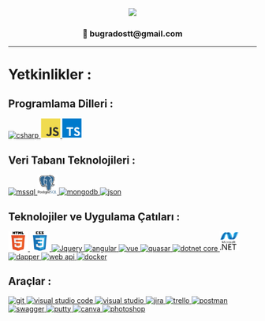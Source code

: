 <div align="center">
<img src="https://readme-typing-svg.herokuapp.com/?lines=Merhaba%20%F0%9F%91%8B,%20Ben%20Bu%C4%9Fra;+Full%20Stack%20Developer%20%F0%9F%92%BB;&center=true&size=30">
</div>

<div align="center">
  <h3>
      📩 bugradostt@gmail.com
  </h3>
</div>

<hr/>

# Yetkinlikler :

## Programlama Dilleri : 

<!-- C# Start -->
 <a href="#">
  <img src="https://upload.wikimedia.org/wikipedia/commons/thumb/d/d2/C_Sharp_Logo_2023.svg/1200px-C_Sharp_Logo_2023.svg.png" alt="csharp" width="40" height="40"/> 
 </a> 
<!-- C# End -->

<!-- Js Start --> 
<a href="#">
  <img src="https://raw.githubusercontent.com/devicons/devicon/master/icons/javascript/javascript-original.svg" alt="javascript" width="40" height="40"/> 
</a>
<!-- Js End --> 

<!-- Ts Start -->
<a href="#">
  <img src="https://raw.githubusercontent.com/devicons/devicon/master/icons/typescript/typescript-original.svg" alt="typescript" width="40" height="40"/> 
  </a>
<!-- Ts End -->


## Veri Tabanı Teknolojileri :

<!-- Mssql Start -->
<a href="#">
  <img src="https://www.svgrepo.com/show/303229/microsoft-sql-server-logo.svg" alt="mssql" width="40" height="40"/> 
</a>
<!-- Mssql End -->


<!-- Postgresql Start -->
<a href="#">
  <img src="https://raw.githubusercontent.com/devicons/devicon/master/icons/postgresql/postgresql-original-wordmark.svg" alt="postgresql" width="40" height="40"/> 
</a>
<!-- Postgresql End -->

<!-- Mongodb Start -->
<a href="#">
  <img src="https://cdn.iconscout.com/icon/free/png-256/free-mongodb-3521676-2945120.png" alt="mongodb" width="40" height="40"/> 
</a>
<!-- Mongodb End -->

<!-- Json Start -->
<a href="#">
  <img src="https://w1.pngwing.com/pngs/655/635/png-transparent-text-jar-json-zip-text-file-ppt-filename-extension-directory-thumbnail.png" alt="json" width="40" height="40"/> 
</a>
<!-- Json End -->

## Teknolojiler ve Uygulama Çatıları : 

<!-- Html Start -->
<a href="#">
  <img src="https://raw.githubusercontent.com/devicons/devicon/master/icons/html5/html5-original-wordmark.svg" alt="html5" width="40" height="40"/> 
</a>
<!-- Html End -->

<!-- Css Start -->
<a href="#">
  <img src="https://raw.githubusercontent.com/devicons/devicon/master/icons/css3/css3-original-wordmark.svg" alt="css3" width="40" height="40"/> 
</a>
<!-- Css End -->

<!-- Jquery Start -->
<a href="#">
  <img src="https://cdn2.iconfinder.com/data/icons/designer-skills/128/code-programming-javascript-jquery-develop-framework-language-512.png" alt="Jquery" width="40" height="40"/> 
</a>
<!-- Jquery End -->

<!-- Angular Start -->
<a href="#">
  <img src="https://angular.io/assets/images/logos/angular/angular.svg" alt="angular" width="40" height="40"/> 
</a>
<!-- Angular End -->

<!-- Vue Start -->
<a href="#">
  <img src="https://upload.wikimedia.org/wikipedia/commons/f/f1/Vue.png" alt="vue" width="40" height="40"/> 
</a>
<!-- Vue End -->

<!-- Quasar Start -->
<a href="#">
  <img src="https://cdn.icon-icons.com/icons2/2107/PNG/512/file_type_quasar_icon_130213.png" alt="quasar" width="40" height="40"/> 
</a>
<!-- Quasar End -->

<!-- .Net Core Start -->
<a href="#">
  <img src="https://upload.wikimedia.org/wikipedia/commons/thumb/e/ee/.NET_Core_Logo.svg/2048px-.NET_Core_Logo.svg.png" alt="dotnet core" width="40" height="40"/> 
</a>
<!-- .Net Core End -->

<!-- .Net Start -->
<a href="#">
  <img src="https://raw.githubusercontent.com/devicons/devicon/master/icons/dot-net/dot-net-original-wordmark.svg" alt="dotnet" width="40" height="40"/> 
</a>
<!-- .Net End -->

<!-- Dapper Start -->
<a href="#">
  <img src="https://api.nuget.org/v3-flatcontainer/dapper/2.1.35/icon" alt="dapper" width="40" height="40"/> 
</a>
<!-- Dapper End -->

<!-- Web Api Start -->
<a href="#">
  <img src="https://w7.pngwing.com/pngs/500/498/png-transparent-application-programming-interface-representational-state-transfer-web-api-computer-software-hackathon-api-icon-logo-computer-program-computer-programming-thumbnail.png" alt="web api" width="40" height="40"/> 
</a>
<!-- Web Api End -->

<!-- Docker Start -->
<a href="#">
  <img src="https://upload.wikimedia.org/wikipedia/commons/e/ea/Docker_%28container_engine%29_logo_%28cropped%29.png" alt="docker" width="50"/> 
</a>
<!-- Docker End -->



## Araçlar :

<!-- Git Start -->
<a href="#">
  <img src="https://www.vectorlogo.zone/logos/git-scm/git-scm-icon.svg" alt="git" width="40" height="40"/> 
</a>
<!-- Git End -->

<!-- Vs Code Start -->
<a href="#">
  <img width="40" height="40" src="https://uxwing.com/wp-content/themes/uxwing/download/brands-and-social-media/visual-studio-code-icon.png" alt="visual studio code" />
</a>
<!-- Vs Code End -->

<!-- Visual Studio Start  -->
<a href="#">
  <img width="40" height="40" src="https://upload.wikimedia.org/wikipedia/commons/thumb/2/2c/Visual_Studio_Icon_2022.svg/1200px-Visual_Studio_Icon_2022.svg.png" alt="visual studio" />
</a>
<!-- Visual Studio End  -->

<!-- Jira Start  -->
<a href="#">
  <img width="40" height="40" src="https://cdn.icon-icons.com/icons2/2699/PNG/512/atlassian_jira_logo_icon_170511.png" alt="jira" />
</a>
<!-- Jira End  -->

<!-- Trello Start  -->
<a href="#">
  <img width="40" height="40" src="https://cdn.icon-icons.com/icons2/3041/PNG/512/trello_logo_icon_189227.png" alt="trello" />
</a>
<!-- Trello End  -->

<!-- Postman Start  -->
<a href="#">
  <img width="40" height="40" src="https://www.svgrepo.com/show/354202/postman-icon.svg" alt="postman" />
</a>
<!-- Postman End  -->

<!-- Swagger Start  -->
<a href="#">
  <img width="40" height="40" src="https://camo.githubusercontent.com/12280883c2011b7c948b1584fa537d7bdfc46760fed6cd0a88a718dd1472bb0e/68747470733a2f2f63646e2e737667706f726e2e636f6d2f6c6f676f732f737761676765722e737667" alt="swagger" />
</a>
<!-- Swagger End  -->

<!-- Putty Start  -->
<a href="#">
  <img width="40" height="40" src="https://upload.wikimedia.org/wikipedia/commons/thumb/e/e7/PuTTY_Icon.svg/2048px-PuTTY_Icon.svg.png" alt="putty" />
</a>
<!-- Putty End  -->

<!-- Canva Start  -->
<a href="#">
  <img width="40" height="40" src="https://freelogopng.com/images/all_img/1656733637logo-canva-png.png" alt="canva" />
</a>
<!-- Canva End  -->

<!-- Photoshop Start  -->
<a href="#">
  <img width="40" height="40" src="https://upload.wikimedia.org/wikipedia/commons/thumb/a/af/Adobe_Photoshop_CC_icon.svg/2101px-Adobe_Photoshop_CC_icon.svg.png" alt="photoshop" />
</a>
<!-- Photoshop End  -->

  
  